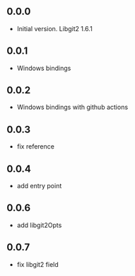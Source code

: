 ## 0.0.0

- Initial version. Libgit2 1.6.1

## 0.0.1

- Windows bindings

## 0.0.2

- Windows bindings with github actions

## 0.0.3

- fix reference

## 0.0.4

- add entry point

## 0.0.6

- add libgit2Opts

## 0.0.7

- fix libgit2 field